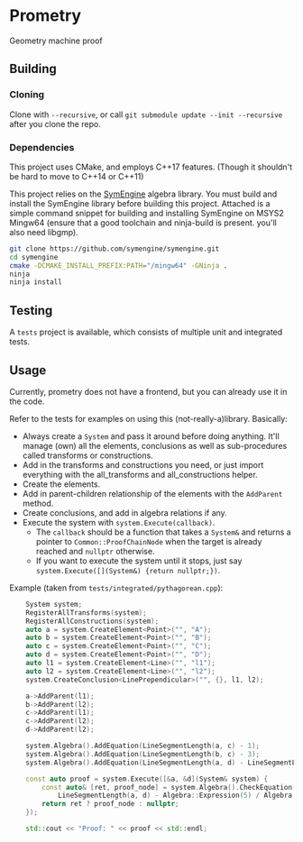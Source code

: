 Prometry
=========
Geometry machine proof

## Building

### Cloning

Clone with `--recursive`, or call `git submodule update --init --recursive` after you clone the repo.

### Dependencies

This project uses CMake, and employs C++17 features. (Though it shouldn't be hard to move to C++14 or C++11)

This project relies on the [SymEngine](https://github.com/symengine/symengine) algebra library. You must build and install the SymEngine library before building this project. Attached is a simple command snippet for building and installing SymEngine on MSYS2 Mingw64 (ensure that a good toolchain and ninja-build is present. you'll also need libgmp).

```bash
git clone https://github.com/symengine/symengine.git
cd symengine
cmake -DCMAKE_INSTALL_PREFIX:PATH="/mingw64" -GNinja .
ninja
ninja install
```

## Testing

A `tests` project is available, which consists of multiple unit and integrated tests.

## Usage

Currently, prometry does not have a frontend, but you can already use it in the code.

Refer to the tests for examples on using this (not-really-a)library. Basically:

* Always create a `System` and pass it around before doing anything. It'll manage (own) all the elements, conclusions as well as sub-procedures called transforms or constructions.
* Add in the transforms and constructions you need, or just import everything with the all_transforms and all_constructions helper.
* Create the elements.
* Add in parent-children relationship of the elements with the `AddParent` method.
* Create conclusions, and add in algebra relations if any.
* Execute the system with `system.Execute(callback)`.
    * The `callback` should be a function that takes a `System&` and returns a pointer to `Common::ProofChainNode` when the target is already reached and `nullptr` otherwise.
    * If you want to execute the system until it stops, just say `system.Execute([](System&) {return nullptr;})`.

Example (taken from `tests/integrated/pythagorean.cpp`):
```cpp
    System system;
    RegisterAllTransforms(system);
    RegisterAllConstructions(system);
    auto a = system.CreateElement<Point>("", "A");
    auto b = system.CreateElement<Point>("", "B");
    auto c = system.CreateElement<Point>("", "C");
    auto d = system.CreateElement<Point>("", "D");
    auto l1 = system.CreateElement<Line>("", "l1");
    auto l2 = system.CreateElement<Line>("", "l2");
    system.CreateConclusion<LinePrependicular>("", {}, l1, l2);

    a->AddParent(l1);
    b->AddParent(l2);
    c->AddParent(l1);
    c->AddParent(l2);
    d->AddParent(l2);

    system.Algebra().AddEquation(LineSegmentLength(a, c) - 1);
    system.Algebra().AddEquation(LineSegmentLength(b, c) - 3);
    system.Algebra().AddEquation(LineSegmentLength(a, d) - LineSegmentLength(d, b));

    const auto proof = system.Execute([&a, &d](System& system) {
        const auto& [ret, proof_node] = system.Algebra().CheckEquation(
            LineSegmentLength(a, d) - Algebra::Expression(5) / Algebra::Expression(3));
        return ret ? proof_node : nullptr;
    });

    std::cout << "Proof: " << proof << std::endl;
```
